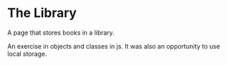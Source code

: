 # The Library

A page that stores books in a library. 

An exercise in objects and classes in js. It was also an opportunity to use local storage.
